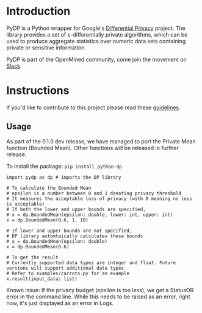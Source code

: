 # Introduction

PyDP is a Python wrapper for Google's [Differential Privacy](https://github.com/google/differential-privacy) project. The library provides a set of ε-differentially private algorithms, which can be used to produce aggregate statistics over numeric data sets containing private or sensitive information.

PyDP is part of the OpenMined community, come join the movement on [Slack](http://slack.openmined.org/).

# Instructions

If you'd like to contribute to this project please read these [guidelines](https://github.com/OpenMined/PyDP/blob/master/contributing.md).


## Usage

As part of the 0.1.0 dev release, we have managed to port the Private Mean function (Bounded Mean). Other functions will be released in further release.

To install the package:
`pip install python-dp`

```
import pydp as dp # imports the DP library

# To calculate the Bounded Mean
# epsilon is a number between 0 and 1 denoting privacy threshold
# It measures the acceptable loss of privacy (with 0 meaning no loss is acceptable)
# If both the lower and upper bounds are specified, 
# x = dp.BoundedMean(epsilon: double, lower: int, upper: int)
x = dp.BoundedMean(0.6, 1, 10)

# If lower and upper bounds are not specified, 
# DP library automtaically calculates these bounds
# x = dp.BoundedMean(epsilon: double)
x = dp.BoundedMean(0.6)

# To get the result
# Currently supported data types are integer and float. Future versions will support additional data types
# Refer to examples/carrots.py for an example
x.result(input_data: list)

```

Known issue: If the privacy budget (epsilon is too less), we get a StatusOR error in the command line. While this needs to be raised as an error, right now, it's just displayed as an error in Logs.